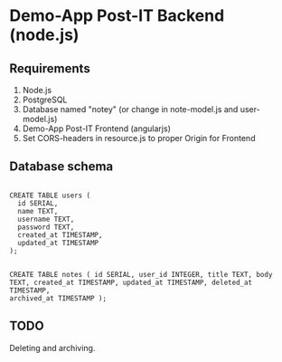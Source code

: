 Demo-App Post-IT Backend (node.js)
==================================

Requirements
------------
1. Node.js
2. PostgreSQL
3. Database named "notey" (or change in note-model.js and user-model.js)
4. Demo-App Post-IT Frontend (angularjs)
5. Set CORS-headers in resource.js to proper Origin for Frontend

Database schema
---------------
<code>
CREATE TABLE users (
  id SERIAL,
  name TEXT,
  username TEXT,
  password TEXT,
  created_at TIMESTAMP,
  updated_at TIMESTAMP
);

CREATE TABLE notes (
  id SERIAL,
  user_id INTEGER,
  title TEXT,
  body TEXT,
  created_at TIMESTAMP,
  updated_at TIMESTAMP,
  deleted_at TIMESTAMP,
  archived_at TIMESTAMP
);
</code>

TODO
----
Deleting and archiving.

